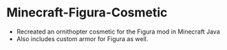 # Minecraft-Figura-Cosmetic
- Recreated an ornithopter cosmetic for the Figura mod in Minecraft Java
- Also includes custom armor for Figura as well.
